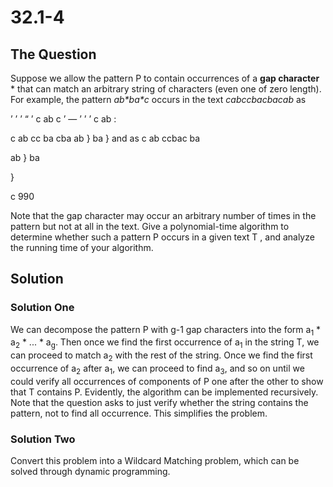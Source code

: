 # 32.1-4

## The Question

Suppose we allow the pattern P to contain occurrences of a **gap character** \* 
that can match an arbitrary string of characters (even one of zero length). 
For example, the pattern *ab\*ba\*c* occurs in the text *cabccbacbacab* as

’ ’ ’ “ ’ c ab c ’ — ’ ’ ’ c ab :

c ab cc ba cba ab } ba } and as c ab ccbac ba

ab } ba

}

c 990

Note that the gap character may occur an arbitrary number of times in the pattern but not at all in the text. 
Give a polynomial-time algorithm to determine whether such a pattern P occurs in a given text T , 
and analyze the running time of your algorithm.


## Solution

### Solution One

We can decompose the pattern P with g-1 gap characters into the form a<sub>1</sub> \* a<sub>2</sub> \* ... \* a<sub>g</sub>.
Then once we find the first occurrence of a<sub>1</sub> in the string T, 
we can proceed to match a<sub>2</sub> with the rest of the string.
Once we find the first occurrence of a<sub>2</sub> after a<sub>1</sub>, we can proceed to find a<sub>3</sub>, 
and so on until we could verify all occurrences of components of P one after the other 
to show that T contains P. 
Evidently, the algorithm can be implemented recursively.
Note that the question asks to just verify whether the string contains the pattern, not to find all occurrence.
This simplifies the problem.

### Solution Two

Convert this problem into a Wildcard Matching problem, which can be solved through dynamic programming.
